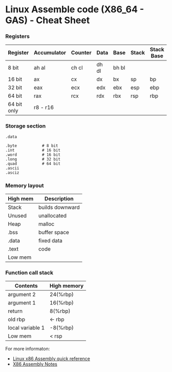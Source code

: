 Linux Assemble code (X86_64 - GAS) - Cheat Sheet
===

### Registers
| Register      | Accumulator | Counter | Data  | Base  | Stack | Stack Base | Source | Destination
| ------------- |-------------| ------- | ----- | ----- | ------------- | ---------- | ------ | -----------
| 8 bit         | ah al       | ch cl   | dh dl | bh bl | | | | |
| 16 bit        | ax          | cx      | dx    | bx    | sp    | bp         | si     | di
| 32 bit        | eax         | ecx     | edx   | ebx   | esp   | ebp        | esi    | edi
| 64 bit        | rax         | rcx     | rdx   | rbx   | rsp   | rbp        | rsi    | rdi
| 64 bit only   | r8 - r16    |||||||||

### Storage section
```
.data

.byte 			# 8 bit
.int 			# 16 bit
.word 			# 16 bit
.long 			# 32 bit
.quad 			# 64 bit
.ascii
.asciz
```

### Memory layout
| High mem | Description |
| -------- | - |
| Stack    | builds downward |
| Unused   | unallocated     |
| Heap     | malloc          |
| .bss     | buffer space    |
| .data    | fixed data      |
| .text    | code |
| Low mem  | |

### Function call stack
| Contents | High memory |
| -------- | ----------- |
| argument 2       | 24(%rbp) |
| argument 1       | 16(%rbp) |
| return           | 8(%rbp)  |
| old rbp          | <- rbp   |
| local variable 1 | -8(%rbp) |
| Low mem          | < rsp    |
For more informaton:
* [Linux x86 Assembly quick reference](https://www.cs.uaf.edu/2005/fall/cs301/support/x86/index.html)
* [X86 Assembly Notes](https://notes.shichao.io/asm/)

